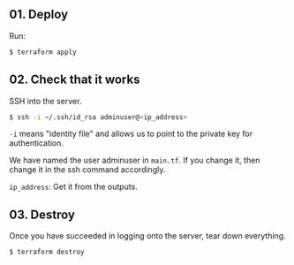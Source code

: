 ## 01. Deploy

Run:

```bash
$ terraform apply
```

## 02. Check that it works

SSH into the server. 

```bash
$ ssh -i ~/.ssh/id_rsa adminuser@<ip_address>
```

`-i` means "identity file" and allows us to point to the private key for authentication. 

We have named the user adminuser in `main.tf`. If you change it, then change it in the ssh command accordingly. 

`ip_address`: Get it from the outputs. 

## 03. Destroy

Once you have succeeded in logging onto the server, tear down everything. 

```bash
$ terraform destroy
```
